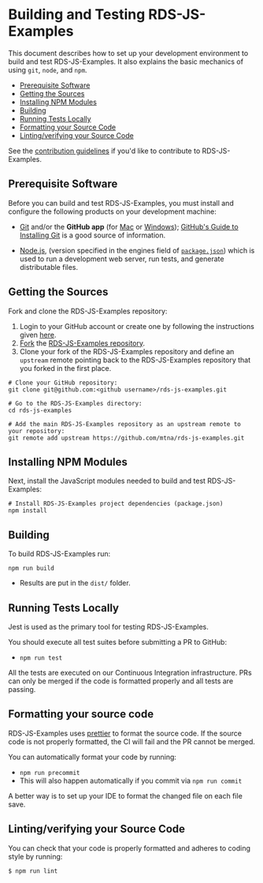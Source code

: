 # Building and Testing RDS-JS-Examples

This document describes how to set up your development environment to build and test RDS-JS-Examples.
It also explains the basic mechanics of using `git`, `node`, and `npm`.

* [Prerequisite Software](#prerequisite-software)
* [Getting the Sources](#getting-the-sources)
* [Installing NPM Modules](#installing-npm-modules)
* [Building](#building)
* [Running Tests Locally](#running-tests-locally)
* [Formatting your Source Code](#formatting-your-source-code)
* [Linting/verifying your Source Code](#lintingverifying-your-source-code)

See the [contribution guidelines](./CONTRIBUTING.md)
if you'd like to contribute to RDS-JS-Examples.

## Prerequisite Software

Before you can build and test RDS-JS-Examples, you must install and configure the
following products on your development machine:

* [Git](http://git-scm.com) and/or the **GitHub app** (for [Mac](http://mac.github.com) or
  [Windows](http://windows.github.com)); [GitHub's Guide to Installing
  Git](https://help.github.com/articles/set-up-git) is a good source of information.

* [Node.js](http://nodejs.org), (version specified in the engines field of [`package.json`](../package.json)) which is used to run a development web server,
  run tests, and generate distributable files.

## Getting the Sources

Fork and clone the RDS-JS-Examples repository:

1. Login to your GitHub account or create one by following the instructions given
   [here](https://github.com/signup/free).
2. [Fork](http://help.github.com/forking) the [RDS-JS-Examples
   repository](https://github.com/mtna/rds-js-examples).
3. Clone your fork of the RDS-JS-Examples repository and define an `upstream` remote pointing back to
   the RDS-JS-Examples repository that you forked in the first place.

```shell
# Clone your GitHub repository:
git clone git@github.com:<github username>/rds-js-examples.git

# Go to the RDS-JS-Examples directory:
cd rds-js-examples

# Add the main RDS-JS-Examples repository as an upstream remote to your repository:
git remote add upstream https://github.com/mtna/rds-js-examples.git
```

## Installing NPM Modules

Next, install the JavaScript modules needed to build and test RDS-JS-Examples:

```shell
# Install RDS-JS-Examples project dependencies (package.json)
npm install
```

## Building

To build RDS-JS-Examples run:

```shell
npm run build
```

* Results are put in the `dist/` folder.

## Running Tests Locally

Jest is used as the primary tool for testing RDS-JS-Examples.

You should execute all test suites before submitting a PR to GitHub:
- `npm run test`

All the tests are executed on our Continuous Integration infrastructure. PRs can only be
merged if the code is formatted properly and all tests are passing.

## Formatting your source code

RDS-JS-Examples uses [prettier](https://prettier.io/) to format the source code.
If the source code is not properly formatted, the CI will fail and the PR cannot be merged.

You can automatically format your code by running:
- `npm run precommit`
- This will also happen automatically if you commit via `npm run commit`

A better way is to set up your IDE to format the changed file on each file save.

## Linting/verifying your Source Code

You can check that your code is properly formatted and adheres to coding style by running:

``` shell
$ npm run lint
```

